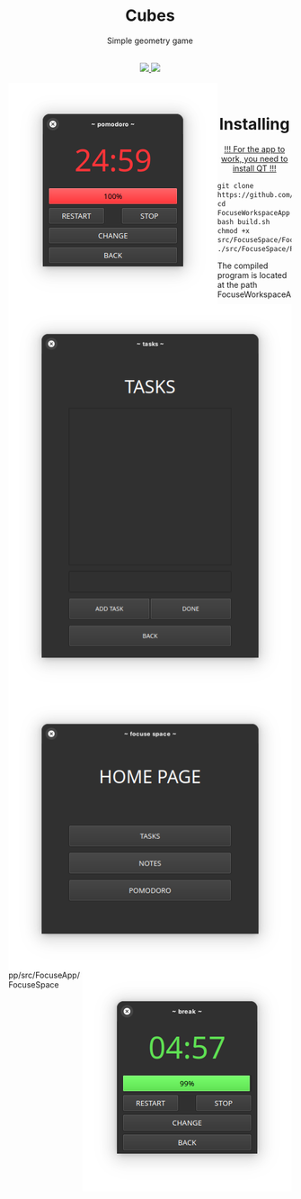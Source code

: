 <h1 align="center">Cubes</h1>
<p align="center">Simple geometry game</p>
<br>

<div class="badges" align="center">
    <a href="https://github.com/Night3098/" target="_blank" rel="noreferrer"> <img src="https://img.shields.io/badge/c  ++-%2300599C.svg?style=for-the-badge&logo=c%2B%2B&logoColor=white"/> </a>
    <a href="https://github.com/Night3098/" target="_blank" rel="noreferrer"> <img src="https://img.shields.io/badge/Qt-%23217346.svg?style=for-the-badge&logo=Qt&logoColor=white"/> </a>
</div>
<br>
<div class"screenshots" align="center">
    <img align="left" src="screenshots/3.png"></img>
    <img align="right" src="screenshots/2.png"></img>
    <img align="left" src="screenshots/1.png"></img>
    <img align="right" src="screenshots/4.png"></img>
</div>
<br>
<h1 align="center">Installing</h1>

<a href=""><p align="center">!!! For the app to work, you need to install QT !!!</a></p>

```
git clone https://github.com/night3098/FocuseWorkspaceApp
cd FocuseWorkspaceApp
bash build.sh
chmod +x src/FocuseSpace/FocuseSpace
./src/FocuseSpace/FocuseSpace
```

The compiled program is located at the path FocuseWorkspaceApp/src/FocuseApp/FocuseSpace